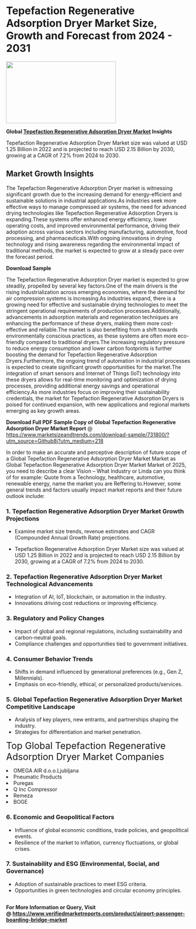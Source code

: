 <H1>Tepefaction Regenerative Adsorption Dryer Market Size, Growth and Forecast from 2024 - 2031</H1><img class="aligncenter size-medium wp-image-584254" src="https://thirdeyenews.in/wp-content/uploads/2024/09/Global-Market-Research-300x168.jpeg" alt="" width="300" height="168" /><p><strong>Global&nbsp;<a href="https://www.marketsizeandtrends.com/download-sample/731800/?utm_source=Github8j?utm_medium=218">Tepefaction Regenerative Adsorption Dryer Market</a> Insights</strong></p><p>Tepefaction Regenerative Adsorption Dryer Market size was valued at USD 1.25 Billion in 2022 and is projected to reach USD 2.15 Billion by 2030, growing at a CAGR of 7.2% from 2024 to 2030.</p><p><h2>Market Growth Insights</h2> <p>The Tepefaction Regenerative Adsorption Dryer market is witnessing significant growth due to the increasing demand for energy-efficient and sustainable solutions in industrial applications.As industries seek more effective ways to manage compressed air systems, the need for advanced drying technologies like Tepefaction Regenerative Adsorption Dryers is expanding.These systems offer enhanced energy efficiency, lower operating costs, and improved environmental performance, driving their adoption across various sectors including manufacturing, automotive, food processing, and pharmaceuticals.With ongoing innovations in drying technology and rising awareness regarding the environmental impact of traditional methods, the market is expected to grow at a steady pace over the forecast period.</p> <p><strong>Download Sample</strong></p> <p>The Tepefaction Regenerative Adsorption Dryer market is expected to grow steadily, propelled by several key factors.One of the main drivers is the rising industrialization across emerging economies, where the demand for air compression systems is increasing.As industries expand, there is a growing need for effective and sustainable drying technologies to meet the stringent operational requirements of production processes.Additionally, advancements in adsorption materials and regeneration techniques are enhancing the performance of these dryers, making them more cost-effective and reliable.The market is also benefiting from a shift towards environmentally conscious practices, as these systems are often more eco-friendly compared to traditional dryers.The increasing regulatory pressure to reduce energy consumption and lower carbon footprints is further boosting the demand for Tepefaction Regenerative Adsorption Dryers.Furthermore, the ongoing trend of automation in industrial processes is expected to create significant growth opportunities for the market.The integration of smart sensors and Internet of Things (IoT) technology into these dryers allows for real-time monitoring and optimization of drying processes, providing additional energy savings and operational efficiency.As more industries focus on improving their sustainability credentials, the market for Tepefaction Regenerative Adsorption Dryers is poised for continued expansion, with new applications and regional markets emerging as key growth areas.<p><span class=""><strong>Download Full PDF Sample Copy of Global Tepefaction Regenerative Adsorption Dryer Market Report</strong> @ <a href="https://www.marketsizeandtrends.com/download-sample/731800/?utm_source=Github8j?utm_medium=218" target="_blank">https://www.marketsizeandtrends.com/download-sample/731800/?utm_source=Github8j?utm_medium=218</a></span></p><p>In order to make an accurate and perceptive description of future scope of a Global&nbsp;Tepefaction Regenerative Adsorption Dryer Market Market as Global&nbsp;Tepefaction Regenerative Adsorption Dryer Market Market of 2025, you need to describe a clear Vision &ndash; What Industry or Linda can you think of for example: Quote from a Technology, healthcare, automotive, renewable energy, name the market you are Reffering to.However, some general trends and factors usually impact market reports and their future outlook include:</p><h3>1.&nbsp;<strong>Tepefaction Regenerative Adsorption Dryer Market Growth Projections</strong></h3><ul><li>Examine market size trends, revenue estimates and CAGR (Compounded Annual Growth Rate) projections.</li><li><p>Tepefaction Regenerative Adsorption Dryer Market size was valued at USD 1.25 Billion in 2022 and is projected to reach USD 2.15 Billion by 2030, growing at a CAGR of 7.2% from 2024 to 2030.</p></li></ul><h3>2.&nbsp;<strong>Tepefaction Regenerative Adsorption Dryer Market Technological Advancements</strong></h3><ul><li>Integration of AI, IoT, blockchain, or automation in the industry.</li><li>Innovations driving cost reductions or improving efficiency.</li></ul><h3>3.&nbsp;<strong>Regulatory and Policy Changes</strong></h3><ul><li>Impact of global and regional regulations, including sustainability and carbon-neutral goals.</li><li>Compliance challenges and opportunities tied to government initiatives.</li></ul><h3>4.&nbsp;<strong>Consumer Behavior Trends</strong></h3><ul><li>Shifts in demand influenced by generational preferences (e.g., Gen Z, Millennials).</li><li>Emphasis on eco-friendly, ethical, or personalized products/services.</li></ul><h3>5.&nbsp;<strong>Global Tepefaction Regenerative Adsorption Dryer Market Competitive Landscape</strong></h3><ul><li>Analysis of key players, new entrants, and partnerships shaping the industry.</li><li>Strategies for differentiation and market penetration.</li></ul><p data-pm-slice="1 1 []"><span style="color: inherit; font-family: inherit; font-size: 25px;">Top Global Tepefaction Regenerative Adsorption Dryer Market Companies</span></p><div class="" data-test-id=""><p><li>OMEGA AIR d.o.o.Ljubljana</li><li> Pneumatic Products</li><li> Puregas</li><li> Q Inc Compressor</li><li> Remeza</li><li> BOGE</li></p></div><h3>6.&nbsp;<strong>Economic and Geopolitical Factors</strong></h3><ul><li>Influence of global economic conditions, trade policies, and geopolitical events.</li><li>Resilience of the market to inflation, currency fluctuations, or global crises.</li></ul><h3>7.&nbsp;<strong>Sustainability and ESG (Environmental, Social, and Governance)</strong></h3><ul><li>Adoption of sustainable practices to meet ESG criteria.</li><li>Opportunities in green technologies and circular economy principles.</li></ul><h2><strong style="font-size: 14px;">For More Information or Query, Visit @&nbsp;</strong><a style="background-color: #ffffff; font-size: 14px;" href="https://www.marketsizeandtrends.com/report/tepefaction-regenerative-adsorption-dryer-market/" target="_blank">https://www.verifiedmarketreports.com/product/airport-passenger-boarding-bridge-market</a></h2>